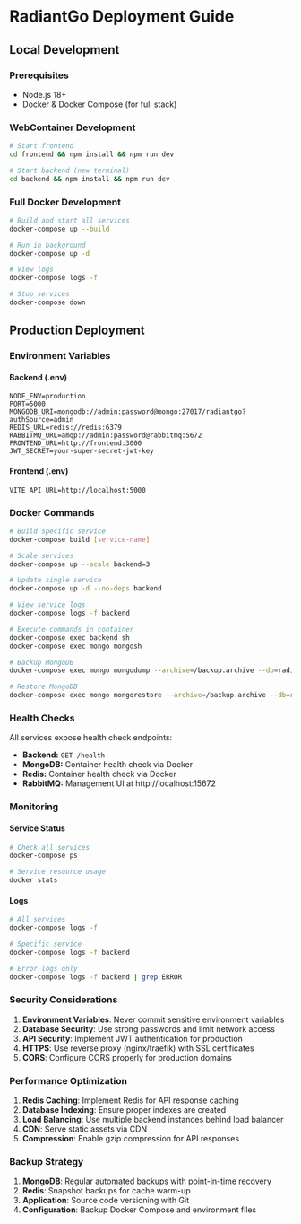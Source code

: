 # RadiantGo Deployment Guide

## Local Development

### Prerequisites
- Node.js 18+
- Docker & Docker Compose (for full stack)

### WebContainer Development
```bash
# Start frontend
cd frontend && npm install && npm run dev

# Start backend (new terminal)
cd backend && npm install && npm run dev
```

### Full Docker Development
```bash
# Build and start all services
docker-compose up --build

# Run in background
docker-compose up -d

# View logs
docker-compose logs -f

# Stop services
docker-compose down
```

## Production Deployment

### Environment Variables

#### Backend (.env)
```env
NODE_ENV=production
PORT=5000
MONGODB_URI=mongodb://admin:password@mongo:27017/radiantgo?authSource=admin
REDIS_URL=redis://redis:6379
RABBITMQ_URL=amqp://admin:password@rabbitmq:5672
FRONTEND_URL=http://frontend:3000
JWT_SECRET=your-super-secret-jwt-key
```

#### Frontend (.env)
```env
VITE_API_URL=http://localhost:5000
```

### Docker Commands

```bash
# Build specific service
docker-compose build [service-name]

# Scale services
docker-compose up --scale backend=3

# Update single service
docker-compose up -d --no-deps backend

# View service logs
docker-compose logs -f backend

# Execute commands in container
docker-compose exec backend sh
docker-compose exec mongo mongosh

# Backup MongoDB
docker-compose exec mongo mongodump --archive=/backup.archive --db=radiantgo

# Restore MongoDB
docker-compose exec mongo mongorestore --archive=/backup.archive --db=radiantgo
```

### Health Checks

All services expose health check endpoints:

- **Backend:** `GET /health`
- **MongoDB:** Container health check via Docker
- **Redis:** Container health check via Docker
- **RabbitMQ:** Management UI at http://localhost:15672

### Monitoring

#### Service Status
```bash
# Check all services
docker-compose ps

# Service resource usage
docker stats
```

#### Logs
```bash
# All services
docker-compose logs -f

# Specific service
docker-compose logs -f backend

# Error logs only
docker-compose logs -f backend | grep ERROR
```

### Security Considerations

1. **Environment Variables**: Never commit sensitive environment variables
2. **Database Security**: Use strong passwords and limit network access
3. **API Security**: Implement JWT authentication for production
4. **HTTPS**: Use reverse proxy (nginx/traefik) with SSL certificates
5. **CORS**: Configure CORS properly for production domains

### Performance Optimization

1. **Redis Caching**: Implement Redis for API response caching
2. **Database Indexing**: Ensure proper indexes are created
3. **Load Balancing**: Use multiple backend instances behind load balancer
4. **CDN**: Serve static assets via CDN
5. **Compression**: Enable gzip compression for API responses

### Backup Strategy

1. **MongoDB**: Regular automated backups with point-in-time recovery
2. **Redis**: Snapshot backups for cache warm-up
3. **Application**: Source code versioning with Git
4. **Configuration**: Backup Docker Compose and environment files
